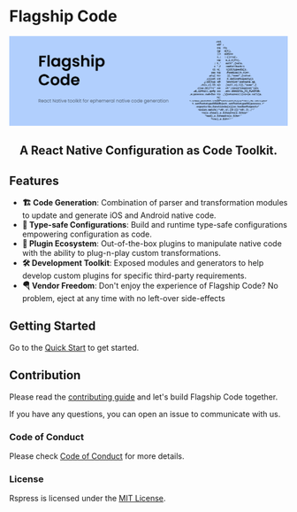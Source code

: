 # Flagship Code

<picture>
  <img alt="Flagship Code Banner" src="./.github/assets/flagship-code-banner.png">
</picture>

<h2 align="center">A React Native Configuration as Code Toolkit.</h2>

## Features

- **🏗 Code Generation**: Combination of parser and transformation modules to update and generate iOS and Android native code.
- **🛟 Type-safe Configurations**: Build and runtime type-safe configurations empowering configuration as code.
- **🔌 Plugin Ecosystem**: Out-of-the-box plugins to manipulate native code with the ability to plug-n-play custom transformations.
- **🛠 Development Toolkit**: Exposed modules and generators to help develop custom plugins for specific third-party requirements.
- **🪂 Vendor Freedom**: Don't enjoy the experience of Flagship Code? No problem, eject at any time with no left-over side-effects

## Getting Started

Go to the [Quick Start](https://brandingbrand.github.io/flagship/) to get started.

## Contribution

Please read the [contributing guide](./.github/CONTRIBUTING.md) and let's build Flagship Code together.

If you have any questions, you can open an issue to communicate with us.

### Code of Conduct

Please check [Code of Conduct](./.github/CODE_OF_CONDUCT.md) for more details.

### License

Rspress is licensed under the [MIT License](./.github/LICENSE).
